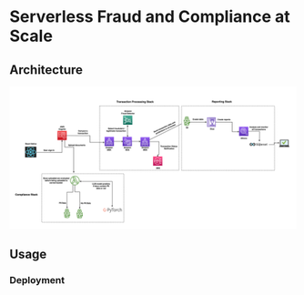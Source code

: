 # Serverless Fraud and Compliance at Scale

## Architecture

![architecture](images/serverless_fintech_stack.png)

## Usage


### Deployment
